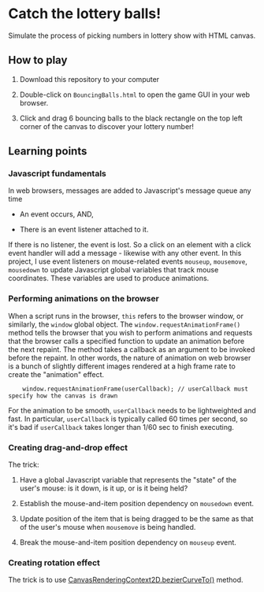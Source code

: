 # Catch the lottery balls!

Simulate the process of picking numbers in lottery show with HTML canvas.

## How to play

1. Download this repository to your computer

2. Double-click on `BouncingBalls.html` to open the game GUI in your web browser.

3. Click and drag 6 bouncing balls to the black rectangle on the top left corner of the canvas to discover your lottery number!

## Learning points

### Javascript fundamentals

In web browsers, messages are added to Javascript's message queue any time

- An event occurs, AND,

- There is an event listener attached to it.

If there is no listener, the event is lost. So a click on an element with a click event handler will add a message - likewise with any other event. In this project, I use event listeners on mouse-related events `mouseup`, `mousemove`, `mousedown` to update Javascript global variables that track mouse coordinates. These variables are used to produce animations.

### Performing animations on the browser

When a script runs in the browser, `this` refers to the browser window, or similarly, the `window` global object. The `window.requestAnimationFrame()` method tells the browser that you wish to perform animations and requests that the browser calls a specified function to update an animation before the next repaint. The method takes a callback as an argument to be invoked before the repaint. In other words, the nature of animation on web browser is a bunch of slightly different images rendered at a high frame rate to create the "animation" effect.

```
    window.requestAnimationFrame(userCallback); // userCallback must specify how the canvas is drawn
```

For the animation to be smooth, `userCallback` needs to be lightweighted and fast. In particular, `userCallback` is typically called 60 times per second, so it's bad if `userCallback` takes longer than 1/60 sec to finish executing.

### Creating drag-and-drop effect

The trick:

1. Have a global Javascript variable that represents the "state" of the user's mouse: is it down, is it up, or is it being held?

2. Establish the mouse-and-item position dependency on `mousedown` event.

3. Update position of the item that is being dragged to be the same as that of the user's mouse when `mousemove` is being handled.

4. Break the mouse-and-item position dependency on `mouseup` event.


### Creating rotation effect

The trick is to use [CanvasRenderingContext2D.bezierCurveTo()](https://developer.mozilla.org/en-US/docs/Web/API/CanvasRenderingContext2D/bezierCurveTo) method.
